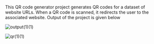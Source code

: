 This QR code generator project generates QR codes for a dataset of website URLs. When a QR code is scanned, it redirects the user to the associated website.
 Output of the project is given below
 
 ![output(1)(1)](https://github.com/user-attachments/assets/b9ab6941-3e5d-4bb3-bfce-2d8ea4da2f3c)

 
![qr(1)(1)](https://github.com/user-attachments/assets/61596443-cb8a-443f-9142-b10d9b0fc391)
